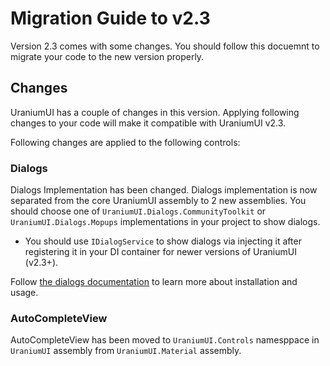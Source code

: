 # Migration Guide to v2.3
Version 2.3 comes with some changes. You should follow this docuemnt to migrate your code to the new version properly.

## Changes
UraniumUI has a couple of changes in this version. Applying following changes to your code will make it compatible with UraniumUI v2.3.

Following changes are applied to the following controls:

### Dialogs
Dialogs Implementation has been changed. Dialogs implementation is now separated from the core UraniumUI assembly to 2 new assemblies. You should choose one of `UraniumUI.Dialogs.CommunityToolkit` or `UraniumUI.Dialogs.Mopups` implementations in your project to show dialogs. 

- You should use `IDialogService` to show dialogs via injecting it after registering it in your DI container for newer versions of UraniumUI (v2.3+).

Follow [the dialogs documentation](../dialogs/Index.md) to learn more about installation and usage.


### AutoCompleteView
AutoCompleteView has been moved to `UraniumUI.Controls` namesppace in `UraniumUI` assembly from `UraniumUI.Material` assembly.

